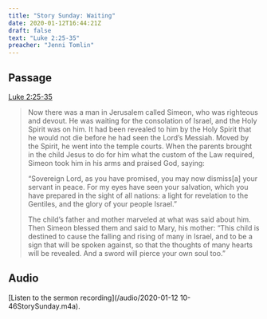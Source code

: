 ```yaml
---
title: "Story Sunday: Waiting"
date: 2020-01-12T16:44:21Z
draft: false
text: "Luke 2:25-35"
preacher: "Jenni Tomlin"
---
```


## Passage
[Luke 2:25-35](https://www.biblegateway.com/passage/?search=Luke+2%25-35&version=NIV)

> Now there was a man in Jerusalem called Simeon, who was righteous and devout. He was waiting for the consolation of Israel, and the Holy Spirit was on him. It had been revealed to him by the Holy Spirit that he would not die before he had seen the Lord’s Messiah. Moved by the Spirit, he went into the temple courts. When the parents brought in the child Jesus to do for him what the custom of the Law required, Simeon took him in his arms and praised God, saying:
>
>“Sovereign Lord, as you have promised,
    you may now dismiss[a] your servant in peace.
For my eyes have seen your salvation,
    which you have prepared in the sight of all nations:
a light for revelation to the Gentiles,
    and the glory of your people Israel.”
>
>The child’s father and mother marveled at what was said about him. Then Simeon blessed them and said to Mary, his mother: “This child is destined to cause the falling and rising of many in Israel, and to be a sign that will be spoken against, so that the thoughts of many hearts will be revealed. And a sword will pierce your own soul too.”

## Audio
[Listen to the sermon recording](/audio/2020-01-12 10-46StorySunday.m4a).
